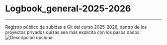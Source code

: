 # Logbook_general-2025-2026
---
Registro público de subidas a Git del curso 2025-2026, dentro de los proyectos privados quizás sea más explícita con los pasos dados.
![Descripción opcional](https://images.steamusercontent.com/ugc/261587814219623564/312CA331C4B7E01C6DC07B82549586DB668FED25/?imw=5000&imh=5000&ima=fit&impolicy=Letterbox&imcolor=%23000000&letterbox=false/archivo.gif)
